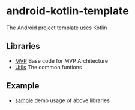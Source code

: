 # android-kotlin-template
The Android project template uses Kotlin

## Libraries
 
 * [MVP](./mvp) Base code for MVP Architecture
 * [Utils](./utils) The common funtions 

## Example

 * [sample](./app) demo usage of above libraries
